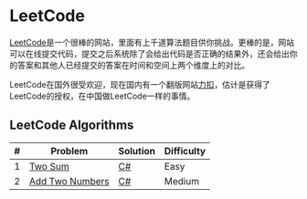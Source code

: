 # LeetCode
[LeetCode](https://leetcode.com)是一个很棒的网站，里面有上千道算法题目供你挑战。更棒的是，网站可以在线提交代码，提交之后系统除了会给出代码是否正确的结果外，还会给出你的答案和其他人已经提交的答案在时间和空间上两个维度上的对比。

LeetCode在国外很受欢迎，现在国内有一个翻版网站[力扣](https://leetcode-cn.com/)，估计是获得了LeetCode的授权，在中国做LeetCode一样的事情。

## LeetCode Algorithms
|#|Problem|Solution|Difficulty|
|-|-|-|-|
|1|[Two Sum](https://leetcode.com/problems/two-sum/)|[C#](https://github.com/xuqingxin/leetcode/blob/master/Algorithms/0001-Two.Sum.md)|Easy|
|2|[Add Two Numbers](https://leetcode.com/problems/add-two-numbers/)|[C#](https://github.com/xuqingxin/leetcode/blob/master/Algorithms/0002-Add.Two.Numbers.md)|Medium|